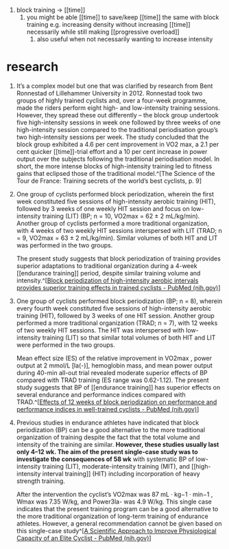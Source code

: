 1. block training → [[time]]
	1. you might be able [[time]] to save/keep [[time]] the same with block training e.g. increasing density without increasing [[time]] necessarily while still making [[progressive overload]]
		1. also useful when not necessarily wanting to increase intensity

# research
1. It’s a complex model but one that was clarified by research from Bent Ronnestad of Lillehammer University in 2012. Ronnestad took two groups of highly trained cyclists and, over a four-week programme, made the riders perform eight high- and low-intensity training sessions. However, they spread these out differently – the block group undertook five high-intensity sessions in week one followed by three weeks of one high-intensity session compared to the traditional periodisation group’s two high-intensity sessions per week. The study concluded that the block group exhibited a 4.6 per cent improvement in VO2 max, a 2.1 per cent quicker [[time]]-trial effort and a 10 per cent increase in power output over the subjects following the traditional periodisation model. In short, the more intense blocks of high-intensity training led to fitness gains that eclipsed those of the traditional model.^[The Science of the Tour de France: Training secrets of the world’s best cyclists, p. 9]
2. One group of cyclists performed block periodization, wherein the first week constituted five sessions of high-intensity aerobic training (HIT), followed by 3 weeks of one weekly HIT session and focus on low-intensity training (LIT) (BP; n = 10, VO2max = 62 ± 2 mL/kg/min). Another group of cyclists performed a more traditional organization, with 4 weeks of two weekly HIT sessions interspersed with LIT (TRAD; n = 9, VO2max = 63 ± 2 mL/kg/min). Similar volumes of both HIT and LIT was performed in the two groups.
   
   The present study suggests that block periodization of training provides superior adaptations to traditional organization during a 4-week [[endurance training]] period, despite similar training volume and intensity.^[[Block periodization of high-intensity aerobic intervals provides superior training effects in trained cyclists - PubMed (nih.gov)](https://pubmed.ncbi.nlm.nih.gov/22646668/)]
3. One group of cyclists performed block periodization (BP; n = 8), wherein every fourth week constituted five sessions of high-intensity aerobic training (HIT), followed by 3 weeks of one HIT session. Another group performed a more traditional organization (TRAD; n = 7), with 12 weeks of two weekly HIT sessions. The HIT was interspersed with low-intensity training (LIT) so that similar total volumes of both HIT and LIT were performed in the two groups.
   
   Mean effect size (ES) of the relative improvement in VO2max , power output at 2 mmol/L [la(-)], hemoglobin mass, and mean power output during 40-min all-out trial revealed moderate superior effects of BP compared with TRAD training (ES range was 0.62-1.12). The present study suggests that BP of [[endurance training]] has superior effects on several endurance and performance indices compared with TRAD.^[[Effects of 12 weeks of block periodization on performance and performance indices in well-trained cyclists - PubMed (nih.gov)](https://pubmed.ncbi.nlm.nih.gov/23134196/)]
4. Previous studies in endurance athletes have indicated that block periodization (BP) can be a good alternative to the more traditional organization of training despite the fact that the total volume and intensity of the training are similar. **However, these studies usually last only 4–12 wk. The aim of the present single-case study was to investigate the consequences of 58 wk** with systematic BP of low-intensity training (LIT), moderate-intensity training (MIT), and [[high-intensity interval training]] (HIT) including incorporation of heavy strength training.
   
   After the intervention the cyclist’s VO2max was 87 mL · kg−1 · min−1 , Wmax was 7.35 W/kg, and Power3la- was 4.9 W/kg. This single case indicates that the present training program can be a good alternative to the more traditional organization of long-term training of endurance athletes. However, a general recommendation cannot be given based on this single-case study^[[A Scientific Approach to Improve Physiological Capacity of an Elite Cyclist - PubMed (nih.gov)](https://pubmed.ncbi.nlm.nih.gov/28657821/)]
